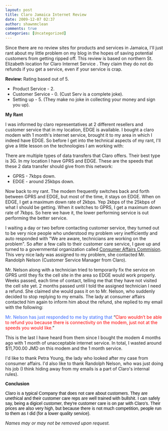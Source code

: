 ```yaml
---
layout: post
title: Claro Jamaica Internet Review
date: 2009-12-07 02:37
author: shawnmclean
comments: true
categories: [Uncategorized]
---
```

Since there are no review sites for products and services in Jamaica, I'll just rant about my little problem on my blog in the hopes of saving potential customers from getting ripped off. This review is based on northern St. Elizabeth location for Claro Internet Service . They claim they do not do refunds if you get a service, even if your service is crap.

<strong>Review: </strong>Rating based out of 5.
<ul>
	<li>Product Service - 2.</li>
	<li>Customer Service - 0. (Cust Serv is a complete joke).</li>
	<li>Setting up - 5. (They make no joke in collecting your money and sign you up).</li>
</ul>
<strong>My Rant</strong>

I was informed by claro representatives at 2 different resellers and customer service that in my location, EDGE is available. I bought a claro modem with 1 month's internet service, brought it to my area in which I indeed have EDGE. So before I get into the technical aspects of my rant, I'll give a little lesson on the technologies I am working with:

There are multiple types of data transfers that Claro offers. Their best type is 3G. In my location I have GPRS and EDGE. These are the speeds that these 2 data transfer should give from this network:
<ul>
	<li>GPRS - 7kbps down.</li>
	<li>EDGE - around 25kbps down.</li>
</ul>
Now back to my rant. The modem frequently switches back and forth between GPRS and EDGE, but most of the time, it stays on EDGE. When on EDGE, I get a maximum down rate of 2kbps. Yep 2kbps of the 25kbps of what I should be getting. When it switches to GPRS, I get a maximum down rate of 7kbps. So here we have it, the lower performing service is out performing the better service.

I waiting a day or two before contacting customer service, they turned out to be very nice people who understood my problem very inefficiently and auto responded with "We are aware, technicians are working on the problem". So after a few calls to their customer care service, I gave up and turned to a governmental organization called <a title="Consumer Affairs" href="http://www.consumeraffairsjamaica.gov.jm/">Consumer Affairs Commision</a>. This very nice lady was assigned to my problem, she contacted Mr. Randolph Nelson (Customer Service Manager from Claro).

Mr. Nelson along with a technician tried to temporarily fix the service on GPRS until they fix the cell site in the area so EDGE would work properly. Weeks passed, each time of contact, telling me that they have not visited the cell site yet. 2 months passed until I told the assigned technician I need a refund. She claimed she would pass it on to Mr. Nelson, who suddenly decided to stop replying to my emails. The lady at consumer affairs contacted him again to inform him about the refund, she replied to my email with the following:

<span style="color:#3366ff;">Mr. Nelson has just responded to me by stating that</span> “<span style="color:#ff0000;">Claro wouldn’t be able to refund you because there is connectivity on the modem, just not at the speeds you would like.</span>”

This is the last I have heard from them since I bought the modem 4 months ago with 1 month of unacceptable internet service. In total, I wasted around $11,700.00 JMD on this modem and the 1 month service.

I'd like to thank Petra Young, the lady who looked after my case from consumer affairs. I'd also like to thank Randolph Nelson, who was just doing his job (I think hiding away from my emails is a part of Claro's internal rules).

<span style="font-family:Arial;color:red;"><span style="color:#000000;"><strong>Conclusion</strong></span></span>

<span style="font-family:Arial;color:red;"><span style="color:#000000;">Claro is a typical Company that does not care about customers. They are unethical and their customer care reps are well trained with bullshit. I can safely say, being a digicel customer, they're customer care is on par with Claro's. Their prices are also very high, but because there is not much competition, people run to them as I did (for a lower quality service).
</span></span>

<em>Names may or may not be removed upon request.</em>
